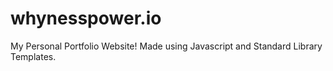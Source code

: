 # whynesspower.io
My Personal Portfolio Website! Made using Javascript and Standard Library Templates. 
